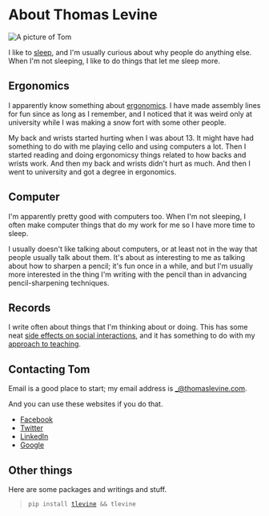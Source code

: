 About Thomas Levine
=====================

![A picture of Tom](/img/tram-thomas.jpg)

I like to [sleep](/!/sleeping/), and I'm usually
curious about why people do anything else.
When I'm not sleeping, I like to do things that let me sleep more.

## Ergonomics
I apparently know something about
[ergonomics](https://en.wikipedia.org/wiki/Human_factors_and_ergonomics).
I have made assembly lines for fun since as long as I remember,
and I noticed that it was weird only at university while I was
making a snow fort with some other people.

My back and wrists started hurting when I was about 13. It might
have had something to do with me playing cello and using computers
a lot. Then I started reading and doing ergonomicsy things related to
how backs and wrists work. And then my back and wrists didn't hurt as
much. And then I went to university and got a degree in ergonomics.

## Computer
I'm apparently pretty good with computers too. When I'm not sleeping,
I often make computer things that do my work for me so I have more time
to sleep.

I usually doesn't like talking about computers, or at least not in the
way that people usually talk about them. It's about as interesting to me
as talking about how to sharpen a pencil; it's fun once in a while, and
but I'm usually more interested in the thing I'm writing with the pencil
than in advancing pencil-sharpening techniques.

## Records
I write often about things that I'm thinking about or doing. This has some
neat [side effects on social interactions](/!/hypermediated-conversation/), and
it has something to do with my [approach to teaching](/!/tom-computer-school/).

## Contacting Tom
Email is a good place to start; my email address is
<a rel="me" href="mailto:_@thomaslevine.com">_@thomaslevine.com</a>.

And you can use these websites if you do that.

* [Facebook](http://facebook.com/perluette)
* [Twitter](https://twitter.com/thomaslevine)
* [LinkedIn](https://www.linkedin.com/in/tlevine)
* [Google](https://plus.google.com/112237825767532686869)

## Other things
Here are some packages and writings and stuff.

<blockquote><code>pip install <a href="https://pypi.python.org/pypi/tlevine">tlevine</a> && tlevine</code></blockquote>
